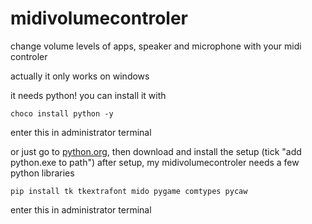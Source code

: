 # midivolumecontroler
change volume levels of apps, speaker and microphone with your midi controler

actually it only works on windows

it needs python!
you can install it with

```Shell
choco install python -y
```
enter this in administrator terminal

or just go to [python.org](https://www.python.org/), then download and install the setup (tick "add python.exe to path")
after setup, my midivolumecontroler needs a few python libraries

```Shell
pip install tk tkextrafont mido pygame comtypes pycaw
```
enter this in administrator terminal
